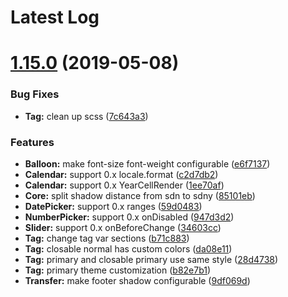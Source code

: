 # Latest Log 

# [1.15.0](https://github.com/alibaba-fusion/next/compare/1.14.2...1.15.0) (2019-05-08)


### Bug Fixes

* **Tag:** clean up scss ([7c643a3](https://github.com/alibaba-fusion/next/commit/7c643a3))


### Features

* **Balloon:** make font-size font-weight configurable ([e6f7137](https://github.com/alibaba-fusion/next/commit/e6f7137))
* **Calendar:** support 0.x locale.format ([c2d7db2](https://github.com/alibaba-fusion/next/commit/c2d7db2))
* **Calendar:** support 0.x YearCellRender ([1ee70af](https://github.com/alibaba-fusion/next/commit/1ee70af))
* **Core:** split shadow distance from sdn to sdny ([85101eb](https://github.com/alibaba-fusion/next/commit/85101eb))
* **DatePicker:** support 0.x ranges ([59d0483](https://github.com/alibaba-fusion/next/commit/59d0483))
* **NumberPicker:** support 0.x onDisabled ([947d3d2](https://github.com/alibaba-fusion/next/commit/947d3d2))
* **Slider:** support 0.x onBeforeChange ([34603cc](https://github.com/alibaba-fusion/next/commit/34603cc))
* **Tag:** change tag var sections ([b71c883](https://github.com/alibaba-fusion/next/commit/b71c883))
* **Tag:** closable normal has custom colors ([da08e11](https://github.com/alibaba-fusion/next/commit/da08e11))
* **Tag:** primary and closable primary use same style ([28d4738](https://github.com/alibaba-fusion/next/commit/28d4738))
* **Tag:** primary theme customization ([b82e7b1](https://github.com/alibaba-fusion/next/commit/b82e7b1))
* **Transfer:** make footer shadow configurable ([9df069d](https://github.com/alibaba-fusion/next/commit/9df069d))


